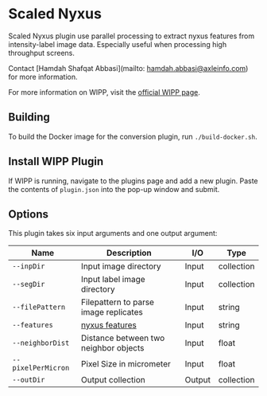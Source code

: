 # Scaled Nyxus


Scaled Nyxus plugin use parallel processing to extract nyxus features from intensity-label image data. Especially useful when processing high throughput screens.

Contact [Hamdah Shafqat Abbasi](mailto: hamdah.abbasi@axleinfo.com) for more information.

For more information on WIPP, visit the [official WIPP page](https://isg.nist.gov/deepzoomweb/software/wipp).


## Building

To build the Docker image for the conversion plugin, run
`./build-docker.sh`.

## Install WIPP Plugin

If WIPP is running, navigate to the plugins page and add a new plugin. Paste the
contents of `plugin.json` into the pop-up window and submit.

## Options

This plugin takes six input arguments and one output argument:

| Name               | Description                                                   | I/O    | Type          |
|--------------------|---------------------------------------------------------------|--------|---------------|
| `--inpDir`         | Input image directory                                         | Input  | collection    |
| `--segDir`         | Input label image directory                                   | Input  | collection    |
| `--filePattern`    | Filepattern to parse image replicates                         | Input  | string        |
| `--features`       | [nyxus features]('https://pypi.org/project/nyxus/')           | Input  | string        |
| `--neighborDist`   | Distance between two neighbor objects                         | Input  | float         |
| `--pixelPerMicron` | Pixel Size in micrometer                                      | Input  | float         |
| `--outDir`         | Output collection                                             | Output | collection    |




